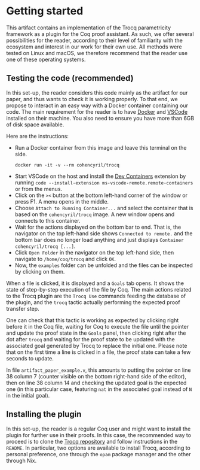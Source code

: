 # Getting started

This artifact contains an implementation of the Trocq parametricity framework as a plugin for the Coq proof assistant. As such, we offer several possibilities for the reader, according to their level of familiarity with the ecosystem and interest in our work for their own use. All methods were tested on Linux and macOS, we therefore recommend that the reader use one of these operating systems.

## Testing the code (recommended)

In this set-up, the reader considers this code mainly as the artifact for our paper, and thus wants to check it is working properly. To that end, we propose to interact in an easy way with a Docker container containing our code. The main requirement for the reader is to have [Docker](https://www.docker.com) and [VSCode](https://code.visualstudio.com) installed on their machine. You also need to ensure you have more than 6GB of disk space available.

Here are the instructions:
- Run a Docker container from this image and leave this terminal on the side.
  ```shell
  docker run -it -v --rm cohencyril/trocq
  ```
- Start VSCode on the host and install the [Dev Containers](https://marketplace.visualstudio.com/items?itemName=ms-vscode-remote.remote-containers) extension by running `code --install-extension ms-vscode-remote.remote-containers` or from the menus.
- Click on the `><` button at the bottom left-hand corner of the window or press F1.
  A menu opens in the middle.
- Choose `Attach to Running Container...` and select the container that is based on the `cohencyril/trocq` image.
  A new window opens and connects to this container.
- Wait for the actions displayed on the bottom bar to end.
  That is, the navigator on the top left-hand side shows `Connected to remote.` and the bottom bar does no longer load anything and just displays `Container cohencyril/trocq [...]`.
- Click `Open Folder` in the navigator on the top left-hand side, then navigate to `/home/coq/trocq` and click `OK`.
- Now, the `examples` folder can be unfolded and the files can be inspected by clicking on them.

When a file is clicked, it is displayed and a `Goals` tab opens. It shows the state of step-by-step execution of the file by Coq. The main actions related to the Trocq plugin are the `Trocq Use` commands feeding the database of the plugin, and the `trocq` tactic actually performing the expected proof transfer step.

One can check that this tactic is working as expected by clicking right before it in the Coq file, waiting for Coq to execute the file until the pointer and update the proof state in the `Goals` panel, then clicking right after the dot after `trocq` and waiting for the proof state to be updated with the associated goal generated by Trocq to replace the initial one. Please note that on the first time a line is clicked in a file, the proof state can take a few seconds to update.

In file `artifact_paper_example.v`, this amounts to putting the pointer on line 38 column 7 (counter visible on the bottom right-hand side of the editor), then on line 38 column 14 and checking the updated goal is the expected one (in this particular case, featuring `nat` in the associated goal instead of `N` in the initial goal).

## Installing the plugin

In this set-up, the reader is a regular Coq user and might want to install the plugin for further use in their proofs. In this case, the recommended way to proceed is to clone the [Trocq repository](https://github.com/coq-community/trocq/) and follow instructions in the `README`. In particular, two options are available to install Trocq, according to personal preference, one through the `opam` package manager and the other through Nix.
